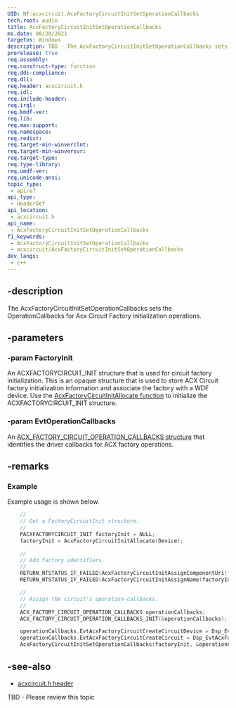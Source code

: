 ```yaml
---
UID: NF:acxcircuit.AcxFactoryCircuitInitSetOperationCallbacks
tech.root: audio
title: AcxFactoryCircuitInitSetOperationCallbacks
ms.date: 08/20/2021
targetos: Windows
description: TBD - The AcxFactoryCircuitInitSetOperationCallbacks sets the OperationCallbacks for Acx Circuit Factory initialization operations.
prerelease: true
req.assembly: 
req.construct-type: function
req.ddi-compliance: 
req.dll: 
req.header: acxcircuit.h
req.idl: 
req.include-header: 
req.irql: 
req.kmdf-ver: 
req.lib: 
req.max-support: 
req.namespace: 
req.redist: 
req.target-min-winverclnt: 
req.target-min-winversvr: 
req.target-type: 
req.type-library: 
req.umdf-ver: 
req.unicode-ansi: 
topic_type:
 - apiref
api_type:
 - HeaderDef
api_location:
 - acxcircuit.h
api_name:
 - AcxFactoryCircuitInitSetOperationCallbacks
f1_keywords:
 - AcxFactoryCircuitInitSetOperationCallbacks
 - acxcircuit/AcxFactoryCircuitInitSetOperationCallbacks
dev_langs:
 - c++
---
```


## -description

The AcxFactoryCircuitInitSetOperationCallbacks sets the OperationCallbacks for Acx Circuit Factory initialization operations.

## -parameters

### -param FactoryInit

An ACXFACTORYCIRCUIT_INIT structure that is used for circuit factory initialization. This is an opaque structure that is used to store ACX Circuit factory initialization information and associate the factory with a WDF device.
Use the [AcxFactoryCircuitInitAllocate function](nf-acxcircuit-acxfactorycircuitinitallocate.md) to initialize the ACXFACTORYCIRCUIT_INIT structure.

### -param EvtOperationCallbacks

An [ACX_FACTORY_CIRCUIT_OPERATION_CALLBACKS structure](ns-acxcircuit-acx_factory_circuit_operation_callbacks.md) that identifies the driver callbacks for ACX factory operations.

## -remarks

### Example

Example usage is shown below.

```cpp
    //
    // Get a FactoryCircuitInit structure.
    //
    PACXFACTORYCIRCUIT_INIT factoryInit = NULL;
    factoryInit = AcxFactoryCircuitInitAllocate(Device);

    //
    // Add factory identifiers.
    //
    RETURN_NTSTATUS_IF_FAILED(AcxFactoryCircuitInitAssignComponentUri(factoryInit, &dspFactoryUri));
    RETURN_NTSTATUS_IF_FAILED(AcxFactoryCircuitInitAssignName(factoryInit, &dspFactoryName));

    //
    // Assign the circuit's operation-callbacks.
    //
    ACX_FACTORY_CIRCUIT_OPERATION_CALLBACKS operationCallbacks;
    ACX_FACTORY_CIRCUIT_OPERATION_CALLBACKS_INIT(&operationCallbacks);

    operationCallbacks.EvtAcxFactoryCircuitCreateCircuitDevice = Dsp_EvtAcxFactoryCircuitCreateCircuitDevice;
    operationCallbacks.EvtAcxFactoryCircuitCreateCircuit = Dsp_EvtAcxFactoryCircuitCreateCircuit;
    AcxFactoryCircuitInitSetOperationCallbacks(factoryInit, &operationCallbacks);
```

## -see-also

- [acxcircuit.h header](index.md)

TBD - Please review this topic